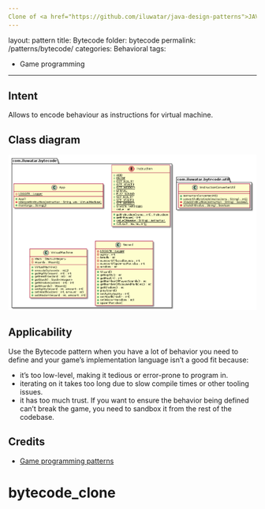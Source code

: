 ```yaml
---
Clone of <a href="https://github.com/iluwatar/java-design-patterns">JAVA Design Patterns</a>
---
```

layout: pattern
title: Bytecode
folder: bytecode
permalink: /patterns/bytecode/
categories: Behavioral
tags:
 - Game programming
---

## Intent
Allows to encode behaviour as instructions for virtual machine.

## Class diagram
![alt text](./etc/bytecode.urm.png "Bytecode class diagram")

## Applicability
Use the Bytecode pattern when you have a lot of behavior you need to define and your
game’s implementation language isn’t a good fit because:

* it’s too low-level, making it tedious or error-prone to program in.
* iterating on it takes too long due to slow compile times or other tooling issues.
* it has too much trust. If you want to ensure the behavior being defined can’t break the game, you need to sandbox it from the rest of the codebase.

## Credits

* [Game programming patterns](http://gameprogrammingpatterns.com/bytecode.html)
# bytecode_clone
